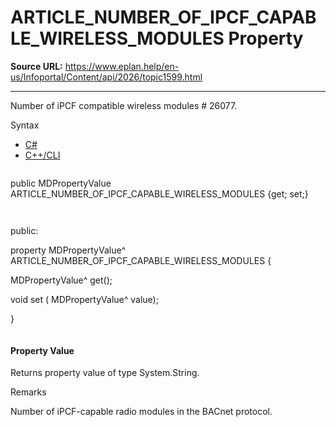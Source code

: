 # ARTICLE_NUMBER_OF_IPCF_CAPABLE_WIRELESS_MODULES Property

**Source URL:** https://www.eplan.help/en-us/Infoportal/Content/api/2026/topic1599.html

---

Number of iPCF compatible wireless modules # 26077.

Syntax

- [C#](#i-syntax-CS)
- [C++/CLI](#i-syntax-CPP2005)

```
```
public MDPropertyValue ARTICLE_NUMBER_OF_IPCF_CAPABLE_WIRELESS_MODULES {get; set;}
```
```

```
```
public:

property MDPropertyValue^ ARTICLE_NUMBER_OF_IPCF_CAPABLE_WIRELESS_MODULES {

   MDPropertyValue^ get();

   void set (    MDPropertyValue^ value);

}
```
```

#### Property Value

Returns property value of type System.String.

Remarks

Number of iPCF-capable radio modules in the BACnet protocol.
